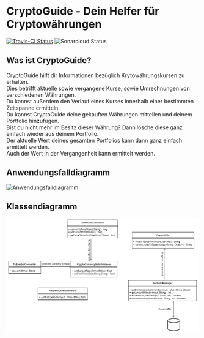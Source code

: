 # CryptoGuide - Dein Helfer für Cryptowährungen
[![Travis-CI Status](https://travis-ci.org/sweIhm-ws2018-19/skillproject-do-3.svg?branch=master)](https://travis-ci.org/sweIhm-ws2018-19/cryptoguide)
![Sonarcloud Status](https://sonarcloud.io/api/project_badges/measure?project=cryptoguide%3ACryptoGuide&metric=alert_status)

## Was ist CryptoGuide?
CryptoGuide hilft dir Informationen bezüglich Krytowährungskursen zu erhalten.  
Dies betrifft aktuelle sowie vergangene Kurse, sowie Umrechnungen von verschiedenen Währungen.  
Du kannst außerdem den Verlauf eines Kurses innerhalb einer bestimmten Zeitspanne ermitteln.  
Du kannst CryptoGuide deine gekauften Währungen mitteilen und deinem Portfolio hinzufügen.  
Bist du nicht mehr im Besitz dieser Währung? Dann lösche diese ganz einfach wieder aus deinem Portfolio.  
Der aktuelle Wert deines gesamten Portfolios kann dann ganz einfach ermittelt werden.  
Auch der Wert in der Vergangenheit kann ermittelt werden.


## Anwendungsfalldiagramm
![Anwendungsfalldiagramm](https://github.com/sweIhm-ws2018-19/cryptoguide/blob/master/docs/images/UCAlexa.png)

## Klassendiagramm
![Klassendiagramm](https://github.com/sweIhm-ws2018-19/cryptoguide/blob/master/docs/images/Fachklassendiagramm.png)

